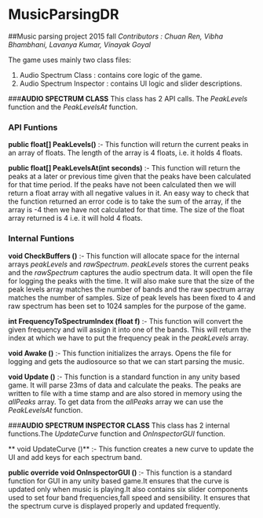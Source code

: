 # MusicParsingDR
##Music parsing project 2015 fall
*Contributors : Chuan Ren, Vibha Bhambhani, Lavanya Kumar, Vinayak Goyal*

The game uses mainly two class files:
1. Audio Spectrum Class : contains core logic of the game.
2. Audio Spectrum Inspector : contains UI logic and slider descriptions.

###**AUDIO SPECTRUM CLASS**
This class has 2 API calls. The *PeakLevels* function and the *PeakLevelsAt* function. 

### API Funtions

**public float[] PeakLevels()** :- 
This function will return the current peaks in an array of floats. The length of the array is 4 floats, i.e. it holds 4 floats. 

**public float[] PeakLevelsAt(int seconds)** :-
This function will return the peaks at a later or previous time given that the peaks have been calculated for that time period. If the peaks have not been calculated then we will return a float array with all negative values in it. An easy way to check that the function returned an error code is to take the sum of the array, if the array is -4 then we have not calculated for that time. The size of the float array returned is 4 i.e. it will hold 4 floats. 


### Internal Funtions

**void CheckBuffers ()** :- 
This function will allocate space for the internal arrays *peakLevels* and *rawSpectrum*. *peakLevels* stores the current peaks and the *rawSpectrum* captures the audio spectrum data. It will open the file for logging the peaks with the time. It will also make sure that the size of the peak levels array matches the number of bands and the raw spectrum array matches the number of samples. Size of peak levels has been fixed to 4 and raw spectrum has been set to 1024 samples for the purpose of the game. 

**int FrequencyToSpectrumIndex (float f)** :-
This function will convert the given frequency and will assign it into one of the bands. This will return the index at which we have to put the frequency peak in the *peakLevels* array. 

**void Awake ()** :- 
This function initializes the arrays. Opens the file for logging and gets the audiosource so that we can start parsing the music. 

**void Update ()** :-
This function is a standard function in any unity based game. It will parse 23ms of data and calculate the peaks. The peaks are written to file with a time stamp and are also stored in memory using the *allPeaks* array. To get data from the *allPeaks* array we can use the *PeakLevelsAt* function.  

###**AUDIO SPECTRUM INSPECTOR CLASS**
This class has 2 internal functions.The *UpdateCurve* function and *OnInspectorGUI* function.

** void UpdateCurve ()** :-
This function creates a new curve to update the UI and add keys for each spectrum band.
 
**public override void OnInspectorGUI ()** :-
This function is a standard function for GUI in any unity based game.It ensures that the curve is updated only when music is playing.It also contains six slider components used to set four band frequencies,fall speed and sensibility. It ensures that the spectrum curve is displayed properly and updated frequently.
